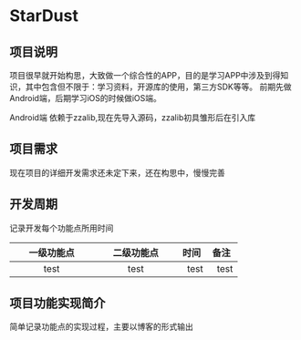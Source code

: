 # StarDust

## 项目说明
项目很早就开始构思，大致做一个综合性的APP，目的是学习APP中涉及到得知识，其中包含但不限于：学习资料，开源库的使用，第三方SDK等等。
前期先做Android端，后期学习iOS的时候做iOS端。

Android端 依赖于zzalib,现在先导入源码，zzalib初具雏形后在引入库

## 项目需求
现在项目的详细开发需求还未定下来，还在构思中，慢慢完善

## 开发周期
记录开发每个功能点所用时间

|        一级功能点        |        二级功能点        | 时间  |  备注  |
|:-------------:|:-------------:| -----:|-----:|
| test | test | test | test |

## 项目功能实现简介
简单记录功能点的实现过程，主要以博客的形式输出
